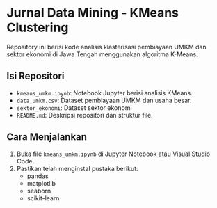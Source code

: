 # Jurnal Data Mining - KMeans Clustering

Repository ini berisi kode analisis klasterisasi pembiayaan UMKM dan sektor ekonomi di Jawa Tengah menggunakan algoritma K-Means.

## Isi Repositori
- `kmeans_umkm.ipynb`: Notebook Jupyter berisi analisis KMeans.
- `data_umkm.csv`: Dataset pembiayaan UMKM dan usaha besar.
- `sektor_ekonomi`: Dataset sektor ekonomi
- `README.md`: Deskripsi repositori dan struktur file.

## Cara Menjalankan
1. Buka file `kmeans_umkm.ipynb` di Jupyter Notebook atau Visual Studio Code.
2. Pastikan telah menginstal pustaka berikut:
   - pandas
   - matplotlib
   - seaborn
   - scikit-learn


